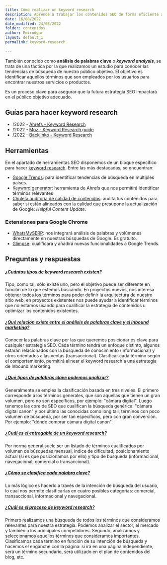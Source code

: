 ```yaml
---
title: Cómo realizar un keyword research
description: Aprende a trabajar los contenidos SEO de forma eficiente a través de los análisis de palabras clave
date: 16/08/2022
date_modified: 24/08/2022
folder: contenidos
author: Emirodgar
layout: default_1
permalink: keyword-research
  
---
```


También conocido como **análisis de palabras clave** o ***keyword analysis***, se trata de una táctica por la que realizamos un estudio para conocer las tendencias de búsqueda de nuestro público objetivo. El objetivo es identificar aquellos términos que son empleados por los usuarios para encontrar nuestros servicios o productos.

Es un proceso clave para asegurar que la futura estrategia SEO impactará en el público objetivo adecuado.

<section  id="cs_recursos"></section>


## Guías para hacer keyword research

- /2022 - [Ahrefs - Keyword Research](https://ahrefs.com/blog/keyword-research/) 
- /2022 - [Moz - Keyword Research guide](https://moz.com/keyword-research-guide)
- /2022 - [Backlinko - Keyword Research](https://backlinko.com/keyword-research)




<section  id="cs_herramientas"></section>


## Herramientas


En el apartado de herramientas SEO disponemos de un bloque específico para hacer [keyword research](https://chuletaseo.com/herramientas-seo#keyword-research--contenidos). Entre las más destacadas, se encuentran:

- [Google Trends](https://trends.google.com/trends/?geo=US): para identificar tendencias de búsqueda en múltiples países.
- [Keyword generator](https://ahrefs.com/keyword-generator): herramienta de Ahrefs que nos permitirá identificar términos relevantes 
- [Chuleta auditoría de calidad de contenidos](https://docs.google.com/spreadsheets/d/12-F9Z4NzDADOFRQtOiN-CtjY2aaqj-R5CcrJNCuTha4/edit#gid=0): audita tus contenidos para saber si están alineados con la calidad que presupone la actualización de Google: *Helpful Content Update*.

### Extensiones para Google Chrome

- [WhatsMySERP](https://whatsmyserp.com/extension): nos integrará análisis de palabras y volúmenes directamente en nuestras búsquedas de Google. Es gratuito.
- [Glimpse](https://chrome.google.com/webstore/detail/google-trends-supercharge/ocmojhiloccgbpjnkeiooioedaklapap?hl=es): cualificará y añadirá nuevas funcionalidades a Google Trends.



<section  id="cs_pr"></section>


## Preguntas y respuestas

<div class="row">
          <div class="col-lg-12">
            <div class="accordion accordion-alterate arrow-right" id="popularTopics">
              <div class="card">
                <div class="card-header" id="heading1">
                  <h5 class="mb-0"> <a href="#" class="collapsed" data-toggle="collapse" data-target="#collapse1" aria-expanded="false" aria-controls="collapse1">¿Cuántos tipos de keyword research existen?</a> </h5>
                </div>
                <div id="collapse1" class="collapse" aria-labelledby="heading1" data-parent="#popularTopics">
                  <div class="card-body">Tipo, como tal, sólo existe uno, pero el objetivo puede ser diferente en función de lo que estemos buscando. En proyectos nuevos, nos interesa obtener todos los términos para poder definir la arquitectura de nuestro sitio web, en proyectos existentes nos puede ayudar a identificar términos que no estamos usando para cualificar la estrategia de contenidos u optimizar los contenidos existentes. </div>
                </div>
              </div>
              <div class="card">
                <div class="card-header" id="heading2">
                  <h5 class="mb-0"> <a href="#" class="collapsed" data-toggle="collapse" data-target="#collapse2" aria-expanded="false" aria-controls="collapse2">¿Qué relación existe entre el análisis de palabras clave y el Inbound marketing?</a> </h5>
                </div>
                <div id="collapse2" class="collapse" aria-labelledby="heading2" data-parent="#popularTopics">
                  <div class="card-body"> Conocer las palabras clave por las que queremos posicionar es clave para cualquier estrategia SEO. Cada término tendrá un enfoque distinto, algunos estarán relacionados con la búsqueda de conocimiento (informacional) y otros orientados a las ventas (transaccional). Clasificar cada término según el comportamiento, permitirá alinear el keyword research a una estrategia de Inbound marketing. </div>
                </div>
              </div>
              <div class="card">
                <div class="card-header" id="heading3">
                  <h5 class="mb-0"> <a href="#" class="collapsed" data-toggle="collapse" data-target="#collapse3" aria-expanded="false" aria-controls="collapse3">¿Qué tipos de palabras clave podemos analizar?</a> </h5>
                </div>
                <div id="collapse3" class="collapse" aria-labelledby="heading3" data-parent="#popularTopics">
                  <div class="card-body"> Generalmente se emplea la clasificación basada en tres niveles. El primero corresponde a los términos generales, que son aquellas que tienen un gran volumen, pero no son específicos, por ejemplo: "cámara digital". Luego tenemos las core de SEO que cualifican la búsqueda genérica: "cámara digital canon" y por último las conocidas como long tail, términos  con poco volumen de búsqueda, por ser tan específicos, pero con gran conversión. Por ejemplo: "dónde comprar cámara digital canon".</div>
                </div>
              </div>
              <div class="card">
                <div class="card-header" id="heading4">
                  <h5 class="mb-0"> <a href="#" class="collapsed" data-toggle="collapse" data-target="#collapse4" aria-expanded="false" aria-controls="collapse4">¿Cuál es el entregable de un keyword research?</a> </h5>
                </div>
                <div id="collapse4" class="collapse" aria-labelledby="heading4" data-parent="#popularTopics">
                  <div class="card-body"> Por norma general suele ser un listado de términos cualificados por volumen de búsquedas mensual, índice de dificultad, posicionamiento actual (si es que posicionamos por ello) y tipo de búsqueda (informacional, navegacional, comercial o transaccional).</div>
                </div>
              </div>
              <div class="card">
                <div class="card-header" id="heading5">
                  <h5 class="mb-0"> <a href="#" class="collapsed" data-toggle="collapse" data-target="#collapse5" aria-expanded="false" aria-controls="collapse5">¿Cómo se clasifica cada palabra clave?</a> </h5>
                </div>
                <div id="collapse5" class="collapse" aria-labelledby="heading5" data-parent="#popularTopics">
                  <div class="card-body"> Lo más lógico es hacerlo a través de la intención de búsqueda del usuario, lo cual nos permite clasificarlas en cuatro posibles categorías: comercial, transaccional, informacional y navegacional. </div>
                </div>
              </div>
              <div class="card">
                <div class="card-header" id="heading6">
                  <h5 class="mb-0"> <a href="#" class="collapsed" data-toggle="collapse" data-target="#collapse6" aria-expanded="false" aria-controls="collapse6">¿Cuál es el proceso de keyword research?</a> </h5>
                </div>
                <div id="collapse6" class="collapse" aria-labelledby="heading6" data-parent="#popularTopics">
                  <div class="card-body"> Primero realizamos una búsqueda de todos los términos que consideramos relevantes para nuestra estrategia. Podemos analizar el sector, el mercado y también a los principales competidores. Segundo, analizamos y seleccionamos aquellos términos que consideramos importantes. Clasificamos cada término en función de su intención de búsqueda y hacemos el enganche con la página: si irá en una página independiente, será un término secundario, será utilizado en el plan de contenidos del blog, etc. </div>
                </div>
              </div>
            </div>
          </div>
        </div>




<!--stackedit_data:
eyJoaXN0b3J5IjpbODIyMzIwODEzLDcxMTg4Mzc2MiwxMTg3MD
U1OTIzLDE2MzcxODg2MjEsLTE5NTgwNDk4MDEsMTI4ODY1MTU2
NSwtNzYwNjcyMDk2LC0xNTA3NTgxNTQ5LC0yNTU5OTAyNzcsMT
I2Mjc2NzgwMCwxNzYxNDY4MzM2LDc4NDI2NzQ0MiwtNDE5NTY2
NzI0LC0xMzYxNTUyNjA0LC0xMDU5MTEwMDYzLDkxNTk4NzcyMy
wtODc2ODE0NTM5LC04OTgzNzI5MzQsMTU4NjIwNjIzNSwtMTEx
NTYwMTEyNl19
-->